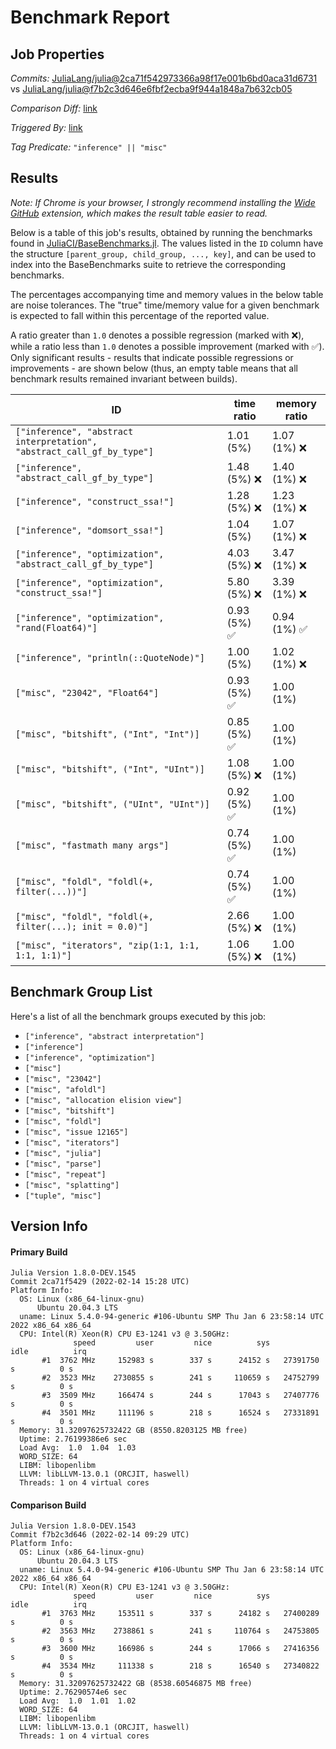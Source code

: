 # Benchmark Report

## Job Properties

*Commits:* [JuliaLang/julia@2ca71f542973366a98f17e001b6bd0aca31d6731](https://github.com/JuliaLang/julia/commit/2ca71f542973366a98f17e001b6bd0aca31d6731) vs [JuliaLang/julia@f7b2c3d646e6fbf2ecba9f944a1848a7b632cb05](https://github.com/JuliaLang/julia/commit/f7b2c3d646e6fbf2ecba9f944a1848a7b632cb05)

*Comparison Diff:* [link](https://github.com/JuliaLang/julia/compare/f7b2c3d646e6fbf2ecba9f944a1848a7b632cb05..2ca71f542973366a98f17e001b6bd0aca31d6731)

*Triggered By:* [link](https://github.com/JuliaLang/julia/pull/43888#issuecomment-1039220969)

*Tag Predicate:* `"inference" || "misc"`

## Results

*Note: If Chrome is your browser, I strongly recommend installing the [Wide GitHub](https://chrome.google.com/webstore/detail/wide-github/kaalofacklcidaampbokdplbklpeldpj?hl=en)
extension, which makes the result table easier to read.*

Below is a table of this job's results, obtained by running the benchmarks found in
[JuliaCI/BaseBenchmarks.jl](https://github.com/JuliaCI/BaseBenchmarks.jl). The values
listed in the `ID` column have the structure `[parent_group, child_group, ..., key]`,
and can be used to index into the BaseBenchmarks suite to retrieve the corresponding
benchmarks.

The percentages accompanying time and memory values in the below table are noise tolerances. The "true"
time/memory value for a given benchmark is expected to fall within this percentage of the reported value.

A ratio greater than `1.0` denotes a possible regression (marked with :x:), while a ratio less
than `1.0` denotes a possible improvement (marked with :white_check_mark:). Only significant results - results
that indicate possible regressions or improvements - are shown below (thus, an empty table means that all
benchmark results remained invariant between builds).

| ID | time ratio | memory ratio |
|----|------------|--------------|
| `["inference", "abstract interpretation", "abstract_call_gf_by_type"]` | 1.01 (5%)  | 1.07 (1%) :x: |
| `["inference", "abstract_call_gf_by_type"]` | 1.48 (5%) :x: | 1.40 (1%) :x: |
| `["inference", "construct_ssa!"]` | 1.28 (5%) :x: | 1.23 (1%) :x: |
| `["inference", "domsort_ssa!"]` | 1.04 (5%)  | 1.07 (1%) :x: |
| `["inference", "optimization", "abstract_call_gf_by_type"]` | 4.03 (5%) :x: | 3.47 (1%) :x: |
| `["inference", "optimization", "construct_ssa!"]` | 5.80 (5%) :x: | 3.39 (1%) :x: |
| `["inference", "optimization", "rand(Float64)"]` | 0.93 (5%) :white_check_mark: | 0.94 (1%) :white_check_mark: |
| `["inference", "println(::QuoteNode)"]` | 1.00 (5%)  | 1.02 (1%) :x: |
| `["misc", "23042", "Float64"]` | 0.93 (5%) :white_check_mark: | 1.00 (1%)  |
| `["misc", "bitshift", ("Int", "Int")]` | 0.85 (5%) :white_check_mark: | 1.00 (1%)  |
| `["misc", "bitshift", ("Int", "UInt")]` | 1.08 (5%) :x: | 1.00 (1%)  |
| `["misc", "bitshift", ("UInt", "UInt")]` | 0.92 (5%) :white_check_mark: | 1.00 (1%)  |
| `["misc", "fastmath many args"]` | 0.74 (5%) :white_check_mark: | 1.00 (1%)  |
| `["misc", "foldl", "foldl(+, filter(...))"]` | 0.74 (5%) :white_check_mark: | 1.00 (1%)  |
| `["misc", "foldl", "foldl(+, filter(...); init = 0.0)"]` | 2.66 (5%) :x: | 1.00 (1%)  |
| `["misc", "iterators", "zip(1:1, 1:1, 1:1, 1:1)"]` | 1.06 (5%) :x: | 1.00 (1%)  |

## Benchmark Group List

Here's a list of all the benchmark groups executed by this job:

- `["inference", "abstract interpretation"]`
- `["inference"]`
- `["inference", "optimization"]`
- `["misc"]`
- `["misc", "23042"]`
- `["misc", "afoldl"]`
- `["misc", "allocation elision view"]`
- `["misc", "bitshift"]`
- `["misc", "foldl"]`
- `["misc", "issue 12165"]`
- `["misc", "iterators"]`
- `["misc", "julia"]`
- `["misc", "parse"]`
- `["misc", "repeat"]`
- `["misc", "splatting"]`
- `["tuple", "misc"]`

## Version Info

#### Primary Build

```
Julia Version 1.8.0-DEV.1545
Commit 2ca71f5429 (2022-02-14 15:28 UTC)
Platform Info:
  OS: Linux (x86_64-linux-gnu)
      Ubuntu 20.04.3 LTS
  uname: Linux 5.4.0-94-generic #106-Ubuntu SMP Thu Jan 6 23:58:14 UTC 2022 x86_64 x86_64
  CPU: Intel(R) Xeon(R) CPU E3-1241 v3 @ 3.50GHz: 
              speed         user         nice          sys         idle          irq
       #1  3762 MHz     152983 s        337 s      24152 s   27391750 s          0 s
       #2  3523 MHz    2730855 s        241 s     110659 s   24752799 s          0 s
       #3  3509 MHz     166474 s        244 s      17043 s   27407776 s          0 s
       #4  3501 MHz     111196 s        218 s      16524 s   27331891 s          0 s
  Memory: 31.32097625732422 GB (8550.8203125 MB free)
  Uptime: 2.76199386e6 sec
  Load Avg:  1.0  1.04  1.03
  WORD_SIZE: 64
  LIBM: libopenlibm
  LLVM: libLLVM-13.0.1 (ORCJIT, haswell)
  Threads: 1 on 4 virtual cores

```

#### Comparison Build

```
Julia Version 1.8.0-DEV.1543
Commit f7b2c3d646 (2022-02-14 09:29 UTC)
Platform Info:
  OS: Linux (x86_64-linux-gnu)
      Ubuntu 20.04.3 LTS
  uname: Linux 5.4.0-94-generic #106-Ubuntu SMP Thu Jan 6 23:58:14 UTC 2022 x86_64 x86_64
  CPU: Intel(R) Xeon(R) CPU E3-1241 v3 @ 3.50GHz: 
              speed         user         nice          sys         idle          irq
       #1  3763 MHz     153511 s        337 s      24182 s   27400289 s          0 s
       #2  3563 MHz    2738861 s        241 s     110764 s   24753805 s          0 s
       #3  3600 MHz     166986 s        244 s      17066 s   27416356 s          0 s
       #4  3534 MHz     111338 s        218 s      16540 s   27340822 s          0 s
  Memory: 31.32097625732422 GB (8538.60546875 MB free)
  Uptime: 2.76290574e6 sec
  Load Avg:  1.0  1.01  1.02
  WORD_SIZE: 64
  LIBM: libopenlibm
  LLVM: libLLVM-13.0.1 (ORCJIT, haswell)
  Threads: 1 on 4 virtual cores

```
